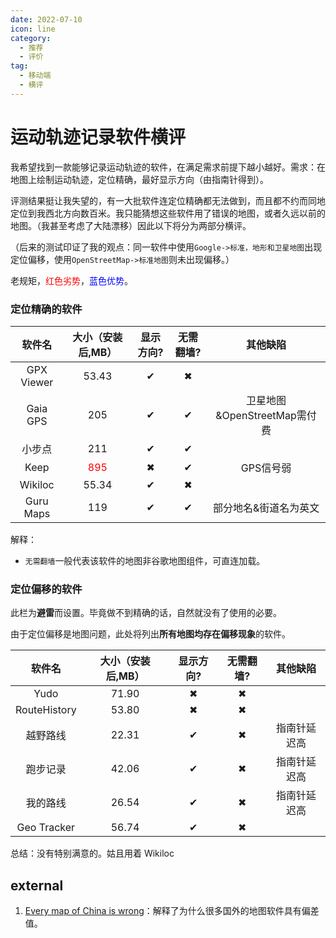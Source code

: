 ```yaml
---
date: 2022-07-10
icon: line
category:
  - 推荐
  - 评价
tag:
  - 移动端
  - 横评
---
```


# 运动轨迹记录软件横评

我希望找到一款能够记录运动轨迹的软件，在满足需求前提下越小越好。需求：在地图上绘制运动轨迹，定位精确，最好显示方向（由指南针得到）。

评测结果挺让我失望的，有一大批软件连定位精确都无法做到，而且都不约而同地定位到我西北方向数百米。我只能猜想这些软件用了错误的地图，或者久远以前的地图。<span class="heimu" title="你知道的太多了">（我甚至考虑了大陆漂移）</span>因此以下将分为两部分横评。

（后来的测试印证了我的观点：同一软件中使用`Google->标准，地形和卫星地图`出现定位偏移，使用`OpenStreetMap->标准地图`则未出现偏移。）

老规矩，<text style="color:red;">红色劣势</text>，<text style="color:blue;">蓝色优势</text>。

<h3>定位精确的软件</h3>

<!-- prettier-ignore -->
|软件名|大小（安装后,MB）|显示方向?|无需翻墙?|其他缺陷|
| :-: | :-: | :-: | :-: | :-: |
|GPX Viewer|53.43|✔|✖||
|Gaia GPS|205|✔|✔|卫星地图&OpenStreetMap需付费|
|小步点|211|✔|✔||
|Keep|<text style="color:red;">895</text>|✖|✔|GPS信号弱|
|Wikiloc|55.34|✔|✖||
|Guru Maps|119|✔|✔|部分地名&街道名为英文|

解释：

- `无需翻墙`一般代表该软件的地图非谷歌地图组件，可直连加载。

<h3>定位偏移的软件</h3>

此栏为**避雷**而设置。毕竟做不到精确的话，自然就没有了使用的必要。

由于定位偏移是地图问题，此处将列出**所有地图均存在偏移现象**的软件。

<!-- prettier-ignore -->
|软件名|大小（安装后,MB）|显示方向?|无需翻墙?|其他缺陷|
| :-: | :-: | :-: | :-: | :-: |
|Yudo|71.90|✖|✖||
|RouteHistory|53.80|✖|✖||
|越野路线|22.31|✔|✖|指南针延迟高|
|跑步记录|42.06|✔|✖|指南针延迟高|
|我的路线|26.54|✔|✖|指南针延迟高|
|Geo Tracker|56.74|✔|✖||

总结：没有特别满意的。姑且用着 Wikiloc

## external

1. [Every map of China is wrong](https://medium.com/@anastasia.bizyayeva/every-map-of-china-is-wrong-bc2bce145db2)：解释了为什么很多国外的地图软件具有偏差值。
